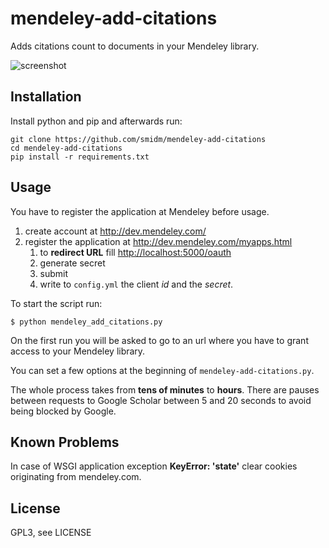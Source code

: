mendeley-add-citations
======================

Adds citations count to documents in your Mendeley library.

![screenshot](https://raw.github.com/palmstrom/mendeley-add-citations/master/screenshot.png)

Installation
------------

Install python and pip and afterwards run:

    git clone https://github.com/smidm/mendeley-add-citations
    cd mendeley-add-citations
    pip install -r requirements.txt


Usage
-----

You have to register the application at Mendeley before usage.

1. create account at http://dev.mendeley.com/
2. register the application at <http://dev.mendeley.com/myapps.html>
	1. to **redirect URL** fill <http://localhost:5000/oauth>
	2. generate secret
	2. submit
	3. write to `config.yml` the client *id* and the *secret*.

To start the script run:

    $ python mendeley_add_citations.py

On the first run you will be asked to go to an url where you have to grant access to your Mendeley library.

You can set a few options at the beginning of `mendeley-add-citations.py`.

The whole process takes from **tens of minutes** to **hours**. There are 
pauses between requests to Google Scholar between 5 and 20 seconds to avoid being blocked
by Google.

Known Problems
--------------

In case of WSGI application exception **KeyError: 'state'** clear cookies originating from mendeley.com.

License
-------
GPL3, see LICENSE

